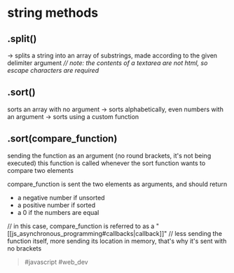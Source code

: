 # string methods
## .split()
-> splits a string into an array of substrings, made according to the given delimiter argument
_// note: the contents of a textarea are not html, so escape characters are required_

## .sort()
sorts an array
with no argument -> sorts alphabetically, even numbers
with an argument -> sorts using a custom function

## .sort(compare_function)
sending the function as an argument (no round brackets, it's not being executed)
this function is called whenever the sort function wants to compare two elements

compare_function is sent the two elements as arguments, and should return
- a negative number if unsorted
- a positive number if sorted
- a 0 if the numbers are equal

// in this case, compare_function is referred to as a "[[js_asynchronous_programming#callbacks|callback]]"
// less sending the function itself, more sending its location in memory, that's why it's sent with no brackets

> #javascript  #web_dev 